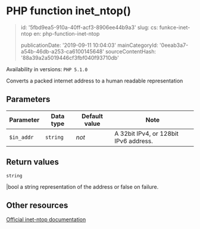 PHP function inet_ntop()
========================

> id: '5fbd9ea5-910a-40ff-acf3-8906ee44b9a3'
> slug:
> 	cs: funkce-inet-ntop
> 	en: php-function-inet-ntop
> 
> publicationDate: '2019-09-11 10:04:03'
> mainCategoryId: '0eeab3a7-a54b-46db-a253-ca6100145648'
> sourceContentHash: '88a39a2a5019446cf3fbf040f93710db'

Availability in versions: `PHP 5.1.0`

Converts a packed internet address to a human readable representation


Parameters
--------------

| Parameter | Data type | Default value | Note |
|-----|-----|-----|-----|
| `$in_addr` | `string` | *not* | A 32bit IPv4, or 128bit IPv6 address. |


Return values
----------------

`string`

|bool a string representation of the address or false on failure.

Other resources
------------

[Official inet-ntop documentation](https://www.php.net/manual/en/function.inet-ntop.php)
